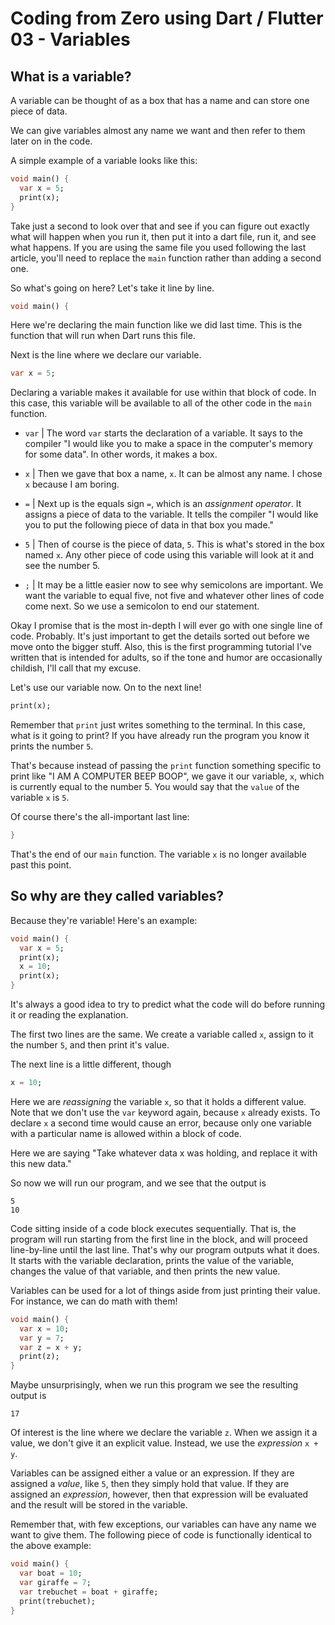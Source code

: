 # Coding from Zero using Dart / Flutter 03 - Variables

## What is a variable?

A variable can be thought of as a box that has a name and can store one piece of data.

We can give variables almost any name we want and then refer to them later on in the code.

A simple example of a variable looks like this:

```dart
void main() {
  var x = 5;
  print(x);
}
```

Take just a second to look over that and see if you can figure out exactly what will happen when you run it, then put it into a dart file, run it, and see what happens. If you are using the same file you used following the last article, you'll need to replace the `main` function rather than adding a second one.

So what's going on here? Let's take it line by line.

```dart
void main() {
```

Here we're declaring the main function like we did last time. This is the function that will run when Dart runs this file.

Next is the line where we declare our variable.

```dart
var x = 5;
```

Declaring a variable makes it available for use within that block of code. In this case, this variable will be available to all of the other code in the `main` function.

- `var` | The word `var` starts the declaration of a variable. It says to the compiler "I would like you to make a space in the computer's memory for some data". In other words, it makes a box.

- `x` | Then we gave that box a name, `x`. It can be almost any name. I chose `x` because I am boring.

- `=` | Next up is the equals sign `=`, which is an _assignment operator_. It assigns a piece of data to the variable. It tells the compiler "I would like you to put the following piece of data in that box you made."

- `5` | Then of course is the piece of data, `5`. This is what's stored in the box named `x`. Any other piece of code using this variable will look at it and see the number 5.

- `;` | It may be a little easier now to see why semicolons are important. We want the variable to equal five, not five and whatever other lines of code come next. So we use a semicolon to end our statement.

Okay I promise that is the most in-depth I will ever go with one single line of code. Probably. It's just important to get the details sorted out before we move onto the bigger stuff. Also, this is the first programming tutorial I've written that is intended for adults, so if the tone and humor are occasionally childish, I'll call that my excuse.

Let's use our variable now. On to the next line!

```dart
print(x);
```

Remember that `print` just writes something to the terminal. In this case, what is it going to print? If you have already run the program you know it prints the number `5`.

That's because instead of passing the `print` function something specific to print like "I AM A COMPUTER BEEP BOOP", we gave it our variable, `x`, which is currently equal to the number 5. You would say that the `value` of the variable `x` is `5`.

Of course there's the all-important last line:

```dart
}
```

That's the end of our `main` function. The variable `x` is no longer available past this point.

## So why are they called variables?

Because they're variable! Here's an example:

```dart
void main() {
  var x = 5;
  print(x);
  x = 10;
  print(x);
}
```

It's always a good idea to try to predict what the code will do before running it or reading the explanation.

The first two lines are the same. We create a variable called `x`, assign to it the number `5`, and then print it's value.

The next line is a little different, though

```dart
x = 10;
```

Here we are _reassigning_ the variable `x`, so that it holds a different value. Note that we don't use the `var` keyword again, because `x` already exists. To declare `x` a second time would cause an error, because only one variable with a particular name is allowed within a block of code.

Here we are saying "Take whatever data x was holding, and replace it with this new data."

So now we will run our program, and we see that the output is

```
5
10
```

Code sitting inside of a code block executes sequentially. That is, the program will run starting from the first line in the block, and will proceed line-by-line until the last line. That's why our program outputs what it does. It starts with the variable declaration, prints the value of the variable, changes the value of that variable, and then prints the new value.

Variables can be used for a lot of things aside from just printing their value. For instance, we can do math with them!

```dart
void main() {
  var x = 10;
  var y = 7;
  var z = x + y;
  print(z);
}
```

Maybe unsurprisingly, when we run this program we see the resulting output is

```
17
```

Of interest is the line where we declare the variable `z`. When we assign it a value, we don't give it an explicit value. Instead, we use the _expression_ `x + y`.

Variables can be assigned either a value or an expression. If they are assigned a _value_, like `5`, then they simply hold that value. If they are assigned an _expression_, however, then that expression will be evaluated and the result will be stored in the variable.

Remember that, with few exceptions, our variables can have any name we want to give them. The following piece of code is functionally identical to the above example:

```dart
void main() {
  var boat = 10;
  var giraffe = 7;
  var trebuchet = boat + giraffe;
  print(trebuchet);
}
```

